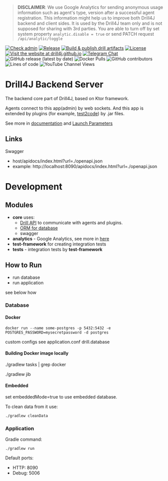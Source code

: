 > **DISCLAIMER**: We use Google Analytics for sending anonymous usage information such as agent's type, version
> after a successful agent registration. This information might help us to improve both Drill4J backend and client sides. It is used by the
> Drill4J team only and is not supposed for sharing with 3rd parties.
> You are able to turn off by set system property `analytic.disable = true` or send PATCH request `/api/analytic/toggle`

[![Check admin](https://github.com/Drill4J/admin/actions/workflows/check.yml/badge.svg)](https://github.com/Drill4J/admin/actions/workflows/check.yml)
[![Release](https://github.com/Drill4J/admin/actions/workflows/release.yml/badge.svg)](https://github.com/Drill4J/admin/actions/workflows/release.yml)
[![Build & publish drill artifacts](https://github.com/Drill4J/admin/actions/workflows/publish.yml/badge.svg)](https://github.com/Drill4J/admin/actions/workflows/publish.yml)
[![License](https://img.shields.io/github/license/Drill4J/admin)](LICENSE)
[![Visit the website at drill4j.github.io](https://img.shields.io/badge/visit-website-green.svg?logo=firefox)](https://drill4j.github.io/)
[![Telegram Chat](https://img.shields.io/badge/Chat%20on-Telegram-brightgreen.svg)](https://t.me/drill4j)
![GitHub release (latest by date)](https://img.shields.io/github/v/release/Drill4J/admin)
![Docker Pulls](https://img.shields.io/docker/pulls/drill4j/admin)
![GitHub contributors](https://img.shields.io/github/contributors/Drill4J/admin)
![Lines of code](https://img.shields.io/tokei/lines/github/Drill4J/admin)
![YouTube Channel Views](https://img.shields.io/youtube/channel/views/UCJtegUnUHr0bO6icF1CYjKw?style=social)

# Drill4J Backend Server

The backend core part of Drill4J, based on Ktor framework.

Agents connect to this app(admin) by web sockets. 
And this app is extended by plugins (for example, [test2code](https://github.com/Drill4J/test2code-plugin)) by .jar files.

See more in [documentation](https://drill4j.github.io/docs/installation/drill-admin) 
and [Launch Parameters](https://drill4j.github.io/docs/configuration/launch-parameters)

## Links

Swagger 
- host/apidocs/index.html?url=./openapi.json
- example: http://localhost:8090/apidocs/index.html?url=./openapi.json

# Development
## Modules

- **core** uses:
  - [Drill API](https://github.com/Drill4J/drill) to communicate with agents and plugins.
  - [ORM for database](https://github.com/Drill4J/dsm)
  - swagger
- **analytics** - Google Analytics, see more in [here](analytics/README.md)
- **test-framework** for creating integration tests
- **tests** - integration tests by **test-framework**

## How to Run

- run database
- run application

see below how
### Database

#### Docker
```
docker run --name some-postgres -p 5432:5432 -e POSTGRES_PASSWORD=mysecretpassword -d postgres
```

custom configs see application.conf drill.database

#### Building Docker image locally
./gradlew tasks | grep docker

./gradlew jib

#### Embedded
set embeddedMode=true to use embedded database. 

To clean data from it use:

```shell script
./gradlew cleanData
```

### Application

Gradle command:
```shell script
./gradlew run
```

Default ports:
* HTTP: 8090
* Debug: 5006
